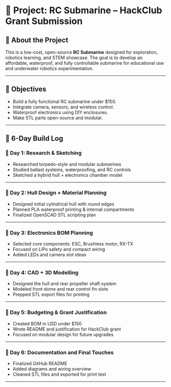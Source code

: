 # 🔱 Project: RC Submarine – HackClub Grant Submission

## 🚀 About the Project

This is a low-cost, open-source **RC Submarine** designed for exploration, robotics learning, and STEM showcase. The goal is to develop an affordable, waterproof, and fully controllable submarine for educational use and underwater robotics experimentation.

---

## 🧠 Objectives

- Build a fully functional RC submarine under $150.
- Integrate camera, sensors, and wireless control.
- Waterproof electronics using DIY enclosures.
- Make STL parts open-source and modular.

---

## 📅 6-Day Build Log

### 📆 Day 1: Research & Sketching  
- Researched torpedo-style and modular submarines  
- Studied ballast systems, waterproofing, and RC controls  
- Sketched a hybrid hull + electronics chamber model

---

### 📆 Day 2: Hull Design + Material Planning  
- Designed initial cylindrical hull with round edges  
- Planned PLA waterproof printing & internal compartments  
- Finalized OpenSCAD STL scripting plan

---

### 📆 Day 3: Electronics BOM Planning  
- Selected core components: ESC, Brushless motor, RX-TX  
- Focused on LiPo safety and compact wiring  
- Added LEDs and camera slot ideas

---

### 📆 Day 4: CAD + 3D Modelling  
- Designed the hull and rear propeller shaft system  
- Modeled front dome and rear control fin slots  
- Prepped STL export files for printing

---

### 📆 Day 5: Budgeting & Grant Justification  
- Created BOM in USD under $150  
- Wrote README and justification for HackClub grant  
- Focused on modular design for future upgrades

---

### 📆 Day 6: Documentation and Final Touches  
- Finalized GitHub README  
- Added diagrams and wiring overview  
- Cleaned STL files and exported for print test

---

